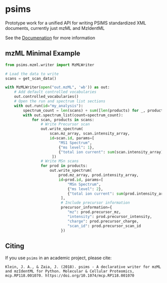 # psims
Prototype work for a unified API for writing PSIMS standardized XML documents, currently just mzML and MzIdentML

See the [Documenation](https://mobiusklein.github.io/psims) for more information

## mzML Minimal Example

```python
from psims.mzml.writer import MzMLWriter

# Load the data to write
scans = get_scan_data()

with MzMLWriter(open("out.mzML", 'wb')) as out:
    # Add default controlled vocabularies
    out.controlled_vocabularies()
    # Open the run and spectrum list sections
    with out.run(id="my_analysis"):
        spectrum_count = len(scans) + sum([len(products) for _, products in scans])
        with out.spectrum_list(count=spectrum_count):
            for scan, products in scans:
                # Write Precursor scan
                out.write_spectrum(
                    scan.mz_array, scan.intensity_array,
                    id=scan.id, params=[
                        "MS1 Spectrum",
                        {"ms level": 1},
                        {"total ion current": sum(scan.intensity_array)}
                     ])
                # Write MSn scans
                for prod in products:
                    out.write_spectrum(
                        prod.mz_array, prod.intensity_array,
                        id=prod.id, params=[
                            "MSn Spectrum",
                            {"ms level": 2},
                            {"total ion current": sum(prod.intensity_array)}
                         ],
                         # Include precursor information
                         precursor_information={
                            "mz": prod.precursor_mz,
                            "intensity": prod.precursor_intensity,
                            "charge": prod.precursor_charge,
                            "scan_id": prod.precursor_scan_id
                         })
```

## Citing

If you use `psims` in an academic project, please cite:

    Klein, J. A., & Zaia, J. (2018). psims - A declarative writer for mzML and mzIdentML for Python. Molecular & Cellular Proteomics, mcp.RP118.001070. https://doi.org/10.1074/mcp.RP118.001070
